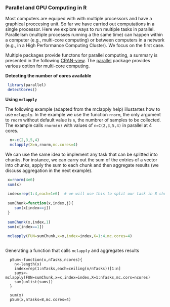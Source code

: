 ### Parallel and GPU Computing in R

Most computers are equiped with with multiple processors and have a graphical proccesing unit. So far we have carried out computations in a single processor.
Here we explore ways to run multiple tasks in parallel. Parallelism (multiple processes running a the same time) can happen within a computer
(e.g., multi-core computing) or between computers in a network (e.g., in a High Performance Computing Cluster). We focus on the first case.


Multiple packages provide functons for parallel computing, a summary is presented in the following 
[CRAN-view](https://cran.r-project.org/web/views/HighPerformanceComputing.html). 
The [parallel](https://stat.ethz.ch/R-manual/R-devel/library/parallel/doc/parallel.pdf) package provides various option for multi-core computing.


**Detecting the number of cores available**

```r
 library(parallel)
 detectCores()
```

**Using `mclapply`**

The following example (adapted from the mclapply help) illustartes how to use `mclapply`. In the example we use the function `rnorm`, the 
only argument to `rnorm` without default value is `n`, the numbrer of samples to be collected. The example calls `rnorm(n)` with
values of `n=C(2,3,5,4)` in parallel at 4 cores.
```r
  n<-c(2,3,5,4)
  mclapply(X=n,rnorm,mc.cores=4)
```

We can use the same idea to implement any task that can be splitted into chunks. For instance, we can carry out the sum of the entries
of a vector into chunks, apply the sum to each chunk and then aggregate results (we discuss aggregation in the next example).

```r
 x=rnorm(4e6)
 sum(x) 
 
 index=rep(1:4,each=1e6)  # we will use this to split our task in 8 chunks
   
 sumChunk=function(x,index,j){
  	sum(x[index==j])
 }
 
 sumChunk(x,index,1)
 sum(x[index==1])
 
 mclapply(FUN=sumChunk,x=x,index=index,X=1:4,mc.cores=4)
  
```

Generating a function that calls `mclapply` and aggregates results

```
  pSum<-function(x,nTasks,ncores){
    n<-length(x)
    index=rep(1:nTasks,each=ceiling(n/nTasks))[1:n]
    sums<- mclapply(FUN=sumChunk,x=x,index=index,X=1:nTasks,mc.cors=ncores)
    sum(unlist(sums))
  }
  
  sum(x)
  pSum(x,nTasks=8,mc.cores=4)
  
```


